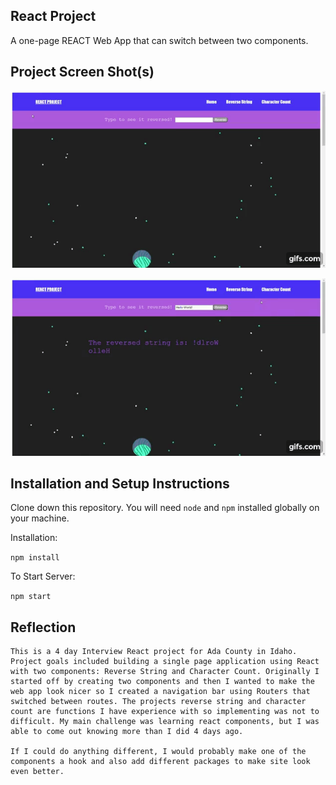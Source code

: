 ## React Project

A one-page REACT Web App that can switch between two components.

## Project Screen Shot(s)

![](gifreverse.gif)

![](gifcount.gif)

## Installation and Setup Instructions

Clone down this repository. You will need `node` and `npm` installed globally on your machine.  

Installation:

`npm install`  

To Start Server:

`npm start`   

## Reflection

    This is a 4 day Interview React project for Ada County in Idaho. Project goals included building a single page application using React with two components: Reverse String and Character Count. Originally I started off by creating two components and then I wanted to make the web app look nicer so I created a navigation bar using Routers that switched between routes. The projects reverse string and character count are functions I have experience with so implementing was not to difficult. My main challenge was learning react components, but I was able to come out knowing more than I did 4 days ago.

    If I could do anything different, I would probably make one of the components a hook and also add different packages to make site look even better.
